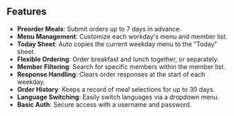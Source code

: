 ## Features
- **Preorder Meals**: Submit orders up to 7 days in advance.
- **Menu Management**: Customize each workday's menu and member list.
- **Today Sheet**: Auto copies the current weekday menu to the "Today" sheet.
- **Flexible Ordering**: Order breakfast and lunch together, or separately.
- **Member Filtering**: Search for specific members within the member list.
- **Response Handling**: Clears order responses at the start of each weekday.
- **Order History**: Keeps a record of meal selections for up to 30 days.
- **Language Switching**: Easily switch languages via a dropdown menu.
- **Basic Auth**: Secure access with a username and password.
